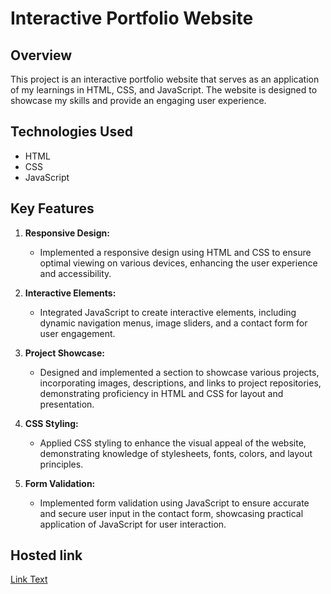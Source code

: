 # Interactive Portfolio Website

## Overview
This project is an interactive portfolio website that serves as an application of my learnings in HTML, CSS, and JavaScript. The website is designed to showcase my skills and provide an engaging user experience.

## Technologies Used
- HTML
- CSS
- JavaScript

## Key Features
1. **Responsive Design:**
   - Implemented a responsive design using HTML and CSS to ensure optimal viewing on various devices, enhancing the user experience and accessibility.

2. **Interactive Elements:**
   - Integrated JavaScript to create interactive elements, including dynamic navigation menus, image sliders, and a contact form for user engagement.

3. **Project Showcase:**
   - Designed and implemented a section to showcase various projects, incorporating images, descriptions, and links to project repositories, demonstrating proficiency in HTML and CSS for layout and presentation.

4. **CSS Styling:**
   - Applied CSS styling to enhance the visual appeal of the website, demonstrating knowledge of stylesheets, fonts, colors, and layout principles.

5. **Form Validation:**
   - Implemented form validation using JavaScript to ensure accurate and secure user input in the contact form, showcasing practical application of JavaScript for user interaction.

## Hosted link
[Link Text](https://bollojuaishwarya.github.io/Smoothies/Homepage.html)
